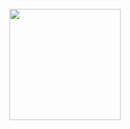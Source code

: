 <p align="center">
  
  <a href = 'https://www.youtube.com/'>
  <img width="200" src="http://material-bread.org/logo-shadow.svg">
  
</p>
